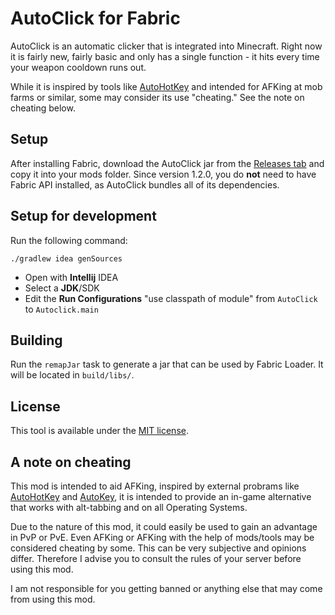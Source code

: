 # AutoClick for Fabric

AutoClick is an automatic clicker that is integrated into Minecraft. Right now it is fairly new, fairly basic and only has a single function - it hits every time your weapon cooldown runs out.

While it is inspired by tools like [AutoHotKey] and intended for AFKing at mob farms or similar, some may consider its use "cheating." See the note on cheating below.

## Setup
After installing Fabric, download the AutoClick jar from the [Releases tab][Releases] and copy it into your mods folder. Since version 1.2.0, you do **not** need to have Fabric API installed, as AutoClick bundles all of its dependencies.

## Setup for development
Run the following command:

```
./gradlew idea genSources
```

- Open with **Intellij** IDEA
- Select a **JDK**/SDK
- Edit the **Run Configurations** "use classpath of module" from `AutoClick` to `Autoclick.main`

## Building 
Run the `remapJar` task to generate a jar that can be used by Fabric Loader. It will be located in `build/libs/`.

## License

This tool is available under the [MIT license].

## A note on cheating
This mod is intended to aid AFKing, inspired by external probrams like [AutoHotKey] and [AutoKey], it is intended to provide an in-game alternative that works with alt-tabbing and on all Operating Systems.

Due to the nature of this mod, it could easily be used to gain an advantage in PvP or PvE. Even AFKing or AFKing with the help of mods/tools may be considered cheating by some. This can be very subjective and opinions differ. Therefore I advise you to consult the rules of your server before using this mod.

I am not responsible for you getting banned or anything else that may come from using this mod.

[Releases]: https://github.com/LeafHacker/AutoClick/releases
[AutoHotKey]: https://www.autohotkey.com
[AutoKey]: https://github.com/autokey/autokey
[MIT license]: /LICENSE